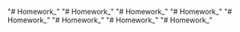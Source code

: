 "# Homework_" 
"# Homework_" 
"# Homework_" 
"# Homework_" 
"# Homework_" 
"# Homework_" 
"# Homework_" 
"# Homework_" 
